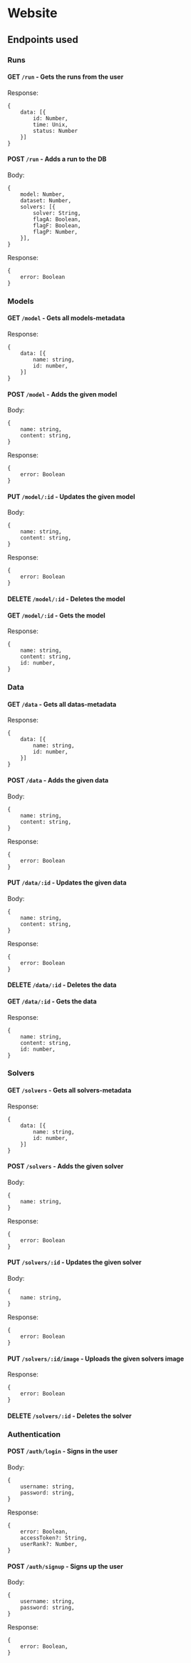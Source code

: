 # Website

## Endpoints used

### Runs
#### GET `/run` - Gets the runs from the user
Response:
```
{
    data: [{
        id: Number,
        time: Unix,
        status: Number
    }]
}
```

#### POST `/run` - Adds a run to the DB
Body:
```
{
    model: Number,
    dataset: Number,
    solvers: [{
        solver: String,
        flagA: Boolean,
        flagF: Boolean,
        flagP: Number,
    }],
}
```
Response:
```
{
    error: Boolean
}
```

### Models
#### GET `/model` - Gets all models-metadata
Response:
```
{
    data: [{
        name: string,
        id: number,
    }]
}
```

#### POST `/model` - Adds the given model
Body:
```
{
    name: string,
    content: string,
}
```
Response:
```
{
    error: Boolean
}
```
#### PUT `/model/:id` - Updates the given model
Body:
```
{
    name: string,
    content: string,
}
```
Response:
```
{
    error: Boolean
}
```

#### DELETE `/model/:id` - Deletes the model

#### GET `/model/:id` - Gets the model
Response:
```
{
    name: string,
    content: string,
    id: number,
}
```

### Data
#### GET `/data` - Gets all datas-metadata
Response:
```
{
    data: [{
        name: string,
        id: number,
    }]
}
```

#### POST `/data` - Adds the given data
Body:
```
{
    name: string,
    content: string,
}
```
Response:
```
{
    error: Boolean
}
```
#### PUT `/data/:id` - Updates the given data
Body:
```
{
    name: string,
    content: string,
}
```
Response:
```
{
    error: Boolean
}
```

#### DELETE `/data/:id` - Deletes the data

#### GET `/data/:id` - Gets the data
Response:
```
{
    name: string,
    content: string,
    id: number,
}
```


### Solvers
#### GET `/solvers` - Gets all solvers-metadata
Response:
```
{
    data: [{
        name: string,
        id: number,
    }]
}
```

#### POST `/solvers` - Adds the given solver
Body:
```
{
    name: string,
}
```
Response:
```
{
    error: Boolean
}
```
#### PUT `/solvers/:id` - Updates the given solver
Body:
```
{
    name: string,
}
```
Response:
```
{
    error: Boolean
}
```
#### PUT `/solvers/:id/image` - Uploads the given solvers image

Response:
```
{
    error: Boolean
}
```

#### DELETE `/solvers/:id` - Deletes the solver


### Authentication

#### POST `/auth/login` - Signs in the user
Body:
```
{
    username: string,
    password: string,
}
```
Response:
```
{
    error: Boolean,
    accessToken?: String,
    userRank?: Number,
}
```

#### POST `/auth/signup` - Signs up the user
Body:
```
{
    username: string,
    password: string,
}
```
Response:
```
{
    error: Boolean,
}
```